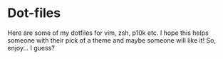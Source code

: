 # Dot-files

Here are some of my dotfiles for vim, zsh, p10k etc. I hope this helps someone with their pick of a theme and maybe someone will like it! So, enjoy... I guess?
